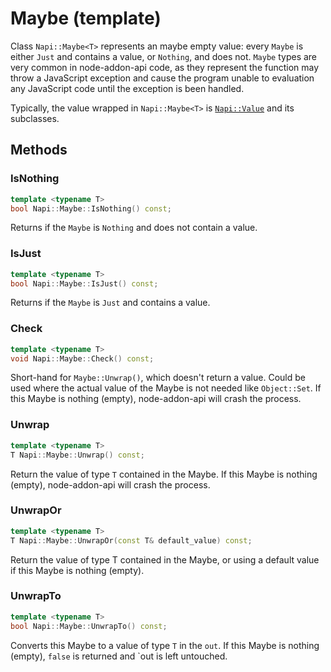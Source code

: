 # Maybe (template)

Class `Napi::Maybe<T>` represents an maybe empty value: every `Maybe` is either
`Just` and contains a value, or `Nothing`, and does not. `Maybe` types are very
common in node-addon-api code, as they represent the function may throw a
JavaScript exception and cause the program unable to evaluation any JavaScript
code until the exception is been handled.

Typically, the value wrapped in `Napi::Maybe<T>` is [`Napi::Value`] and its
subclasses.

## Methods

### IsNothing

```cpp
template <typename T>
bool Napi::Maybe::IsNothing() const;
```

Returns if the `Maybe` is `Nothing` and does not contain a value.

### IsJust

```cpp
template <typename T>
bool Napi::Maybe::IsJust() const;
```

Returns if the `Maybe` is `Just` and contains a value.

### Check

```cpp
template <typename T>
void Napi::Maybe::Check() const;
```

Short-hand for `Maybe::Unwrap()`, which doesn't return a value. Could be used
where the actual value of the Maybe is not needed like `Object::Set`.
If this Maybe is nothing (empty), node-addon-api will crash the
process.

### Unwrap

```cpp
template <typename T>
T Napi::Maybe::Unwrap() const;
```

Return the value of type `T` contained in the Maybe. If this Maybe is
nothing (empty), node-addon-api will crash the process.

### UnwrapOr

```cpp
template <typename T>
T Napi::Maybe::UnwrapOr(const T& default_value) const;
```

Return the value of type T contained in the Maybe, or using a default
value if this Maybe is nothing (empty).

### UnwrapTo

```cpp
template <typename T>
bool Napi::Maybe::UnwrapTo() const;
```

Converts this Maybe to a value of type `T` in the `out`. If this Maybe is
nothing (empty), `false` is returned and `out is left untouched.

[`Napi::Value`]: ./value.md
